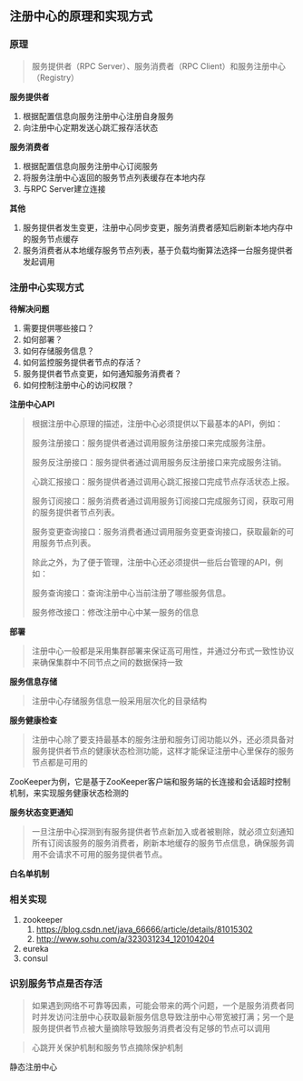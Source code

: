 ## 注册中心的原理和实现方式

### 原理
>服务提供者（RPC Server）、服务消费者（RPC Client）和服务注册中心（Registry）

**服务提供者**

1. 根据配置信息向服务注册中心注册自身服务
2. 向注册中心定期发送心跳汇报存活状态

**服务消费者**

1. 根据配置信息向服务注册中心订阅服务
2. 将服务注册中心返回的服务节点列表缓存在本地内存
3. 与RPC Server建立连接

**其他**

1. 服务提供者发生变更，注册中心同步变更，服务消费者感知后刷新本地内存中的服务节点缓存
2. 服务消费者从本地缓存服务节点列表，基于负载均衡算法选择一台服务提供者发起调用

### 注册中心实现方式

**待解决问题**

1. 需要提供哪些接口？
2. 如何部署？
3. 如何存储服务信息？
4. 如何监控服务提供者节点的存活？
5. 服务提供者节点变更，如何通知服务消费者？
6. 如何控制注册中心的访问权限？

**注册中心API**

> 根据注册中心原理的描述，注册中心必须提供以下最基本的API，例如：
> 
> 服务注册接口：服务提供者通过调用服务注册接口来完成服务注册。
> 
> 服务反注册接口：服务提供者通过调用服务反注册接口来完成服务注销。
> 
> 心跳汇报接口：服务提供者通过调用心跳汇报接口完成节点存活状态上报。
> 
> 服务订阅接口：服务消费者通过调用服务订阅接口完成服务订阅，获取可用的服务提供者节点列表。
> 
> 服务变更查询接口：服务消费者通过调用服务变更查询接口，获取最新的可用服务节点列表。
> 
> 除此之外，为了便于管理，注册中心还必须提供一些后台管理的API，例如：
> 
> 服务查询接口：查询注册中心当前注册了哪些服务信息。
> 
> 服务修改接口：修改注册中心中某一服务的信息

**部署**
>注册中心一般都是采用集群部署来保证高可用性，并通过分布式一致性协议来确保集群中不同节点之间的数据保持一致

**服务信息存储**
>注册中心存储服务信息一般采用层次化的目录结构

**服务健康检查**
>注册中心除了要支持最基本的服务注册和服务订阅功能以外，还必须具备对服务提供者节点的健康状态检测功能，这样才能保证注册中心里保存的服务节点都是可用的

ZooKeeper为例，它是基于ZooKeeper客户端和服务端的长连接和会话超时控制机制，来实现服务健康状态检测的

**服务状态变更通知**
>一旦注册中心探测到有服务提供者节点新加入或者被剔除，就必须立刻通知所有订阅该服务的服务消费者，刷新本地缓存的服务节点信息，确保服务调用不会请求不可用的服务提供者节点。

**白名单机制**


### 相关实现
1. zookeeper
	1. https://blog.csdn.net/java_66666/article/details/81015302
	2. http://www.sohu.com/a/323031234_120104204
2. eureka
3. consul


### 识别服务节点是否存活
>如果遇到网络不可靠等因素，可能会带来的两个问题，一个是服务消费者同时并发访问注册中心获取最新服务信息导致注册中心带宽被打满；另一个是服务提供者节点被大量摘除导致服务消费者没有足够的节点可以调用

>心跳开关保护机制和服务节点摘除保护机制

静态注册中心